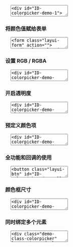 <pre class="layui-code" lay-options="{preview: true, text: {preview: '常规使用'}, layout: ['preview', 'code'], tools: ['full']}">
  <textarea>
<div id="ID-colorpicker-demo-1"></div>
<div id="ID-colorpicker-demo-2" style="margin-left: 16px;"></div>

<!-- import layui --> 
<script>
layui.use(function(){
  var colorpicker = layui.colorpicker;
  var layer = layui.layer;

  // 渲染
  colorpicker.render({ // eg1
    elem: '#ID-colorpicker-demo-1', // 绑定元素
    change: function(color){ // 颜色改变的回调
      layer.tips('选择了：'+ color, this.elem, {
        tips: 1
      });
    }
  });
  colorpicker.render({ // eg2
    elem: '#ID-colorpicker-demo-2',
    color: '#2ec770', // 设置默认色
    done: function(color){ // 选择完毕的回调
      layer.tips('选择了：'+ color, this.elem);
    }
  });
});
</script>
  </textarea>
</pre>

<h3 id="demo-form" class="ws-anchor ws-bold">将颜色值赋给表单</h3>

<pre class="layui-code" lay-options="{preview: true, layout: ['preview', 'code'], tools: ['full']}">
  <textarea>
<form class="layui-form" action="">
  <div class="layui-form-item">
    <div class="layui-input-inline" style="width: 120px;">
      <input type="text" name="color" value="" placeholder="请选择颜色" class="layui-input" id="ID-colorpicker-demo-form-color">
    </div>
    <div class="layui-inline" style="left: -11px;">
      <div id="ID-colorpicker-demo-form"></div>
    </div>
  </div>
</form>

<!-- import layui --> 
<script>
layui.use(function(){
  var colorpicker = layui.colorpicker;
  var $ = layui.$;

  // 渲染
  colorpicker.render({
    elem: '#ID-colorpicker-demo-form',
    color: '#1c97f5',
    done: function(color){
      $('#ID-colorpicker-demo-form-color').val(color);
    }
  });
});
</script>
  </textarea>
</pre>

<h3 id="demo-rgba" class="ws-anchor ws-bold">设置 RGB / RGBA</h3>

<pre class="layui-code" lay-options="{preview: true, layout: ['preview', 'code'], tools: ['full']}">
  <textarea>
<div id="ID-colorpicker-demo-rgb"></div>
<div id="ID-colorpicker-demo-rgba" style="margin-left: 16px;"></div>

<!-- import layui --> 
<script>
layui.use(function(){
  var colorpicker = layui.colorpicker;

  // 渲染
  colorpicker.render({ // eg1
    elem: '#ID-colorpicker-demo-rgb',
    color: 'rgb(68,66,66)',
    format: 'rgb' // 默认为 hex
  }); 
  colorpicker.render({ // eg2
    elem: '#ID-colorpicker-demo-rgba',
    color: 'rgba(68,66,66,0.5)',
    format: 'rgb',
    alpha: true // 开启透明度滑块
  });
});
</script>
  </textarea>
</pre>

<h3 id="demo-alpha" class="ws-anchor ws-bold">开启透明度</h3>

<pre class="layui-code" lay-options="{preview: true, layout: ['preview', 'code'], tools: ['full']}">
  <textarea>
<div id="ID-colorpicker-demo-alpha-1"></div>
<div id="ID-colorpicker-demo-alpha-2" style="margin-left: 16px;"></div>
<div id="ID-colorpicker-demo-alpha-3" style="margin-left: 16px;"></div>

<!-- import layui --> 
<script>
layui.use(function(){
  var colorpicker = layui.colorpicker;

  // 渲染
  colorpicker.render({ // eg1
    elem: '#ID-colorpicker-demo-alpha-1',
    color: '#0f29a6', // hex
    alpha: true, // 开启透明度
    format: 'rgb'
  });
  colorpicker.render({ // eg2
    elem: '#ID-colorpicker-demo-alpha-2',
    color: 'rgb(0,150,136,0.6)', // rgba
    alpha: true,
    format: 'rgb'
  });
  colorpicker.render({ // eg3
    elem: '#ID-colorpicker-demo-alpha-3',
    alpha: true,
    format: 'rgb'
  });
});
</script>
  </textarea>
</pre>

<h3 id="demo-predefine" class="ws-anchor ws-bold">预定义颜色项</h3>

<pre class="layui-code" lay-options="{preview: true, layout: ['preview', 'code'], tools: ['full']}">
  <textarea>
<div id="ID-colorpicker-demo-predefine-1"></div>
<div id="ID-colorpicker-demo-predefine-2" style="margin-left: 16px;"></div>

<!-- import layui --> 
<script>
layui.use(function(){
  var colorpicker = layui.colorpicker;

  // 渲染
  colorpicker.render({ // eg1
    elem: '#ID-colorpicker-demo-predefine-1',
    color: '#c71585',
    predefine: true // 开启预定义颜色
  });
  colorpicker.render({ // eg2
    elem: '#ID-colorpicker-demo-predefine-2',
    color: '#9d8a0e',
    predefine: true, // 开启预定义颜色
    colors: ['#ff8c00','#00ced1','#9d8a0e'] //自定义预定义颜色项
  });
});
</script>
  </textarea>
</pre>

<h3 id="demo-all" class="ws-anchor ws-bold">全功能和回调的使用</h3>

<pre class="layui-code" lay-options="{preview: true, layout: ['preview', 'code'], tools: ['full']}">
  <textarea>
<button class="layui-btn" id="ID-colorpicker-demo-all-btn">主题按钮</button>
<hr>
<div id="ID-colorpicker-demo-all"></div> 
<span style="padding-left: 6px;">演示：选择颜色并确定，改变上方按钮背景色</span>

<!-- import layui --> 
<script>
layui.use(function(){
  var colorpicker = layui.colorpicker;
  var layer = layui.layer;
  var $ = layui.$;

  // 渲染
  colorpicker.render({
    elem: '#ID-colorpicker-demo-all',
    color: '#0f29a6',
    predefine: true,
    alpha: true,
    done: function(color){
      layer.msg('选择的值：'+ color); // 选择完毕的颜色值
      
      // 清空或取消选择时也执行 change
      color || this.change(color); 
    },
    change: function(color){
      // 给当前页面头部和左侧设置主题色
      $('#ID-colorpicker-demo-all-btn').css('background-color', color);
    },
    cancel: function(color){ // 取消颜色选择的回调 --- 2.8+
      this.change(color);
    }
  });
});
</script>
  </textarea>
</pre>

<h3 id="demo-size" class="ws-anchor ws-bold">颜色框尺寸</h3>

<pre class="layui-code" lay-options="{preview: true, layout: ['preview', 'code'], tools: ['full']}">
  <textarea>
<div id="ID-colorpicker-demo-size-lg"></div>
<div id="ID-colorpicker-demo-size-sm" style="margin-left: 16px;"></div>
<div id="ID-colorpicker-demo-size-xs" style="margin-left: 16px;"></div>

<!-- import layui --> 
<script>
layui.use(function(){
  var colorpicker = layui.colorpicker;

  // 渲染
  colorpicker.render({
    elem: '#ID-colorpicker-demo-size-lg',
    size: 'lg' // 大号下拉框
  });
  colorpicker.render({
    elem: '#ID-colorpicker-demo-size-sm'
    //,size: 'sm' // 默认 sm
  });
  colorpicker.render({
    elem: '#ID-colorpicker-demo-size-xs',
    size: 'xs' // mini 下拉框
  });  
});
</script>
  </textarea>
</pre>

<h3 id="demo-class" class="ws-anchor ws-bold">同时绑定多个元素</h3>

<pre class="layui-code" lay-options="{preview: true, layout: ['preview', 'code'], tools: ['full']}">
  <textarea>
<div class="demo-class-colorpicker" lay-options="{color: '#FF0000'}"></div>
<div class="demo-class-colorpicker" lay-options="{color: '#008000'}"></div>
<div class="demo-class-colorpicker" lay-options="{color: '#0000FF'}"></div>

<!-- import layui --> 
<script>
layui.use(function(){
  var colorpicker = layui.colorpicker;

  // 渲染
  colorpicker.render({
    elem: '.demo-class-colorpicker',
    done: function(color){
      console.log(this.elem, color);
    }
  });
});
</script>
  </textarea>
</pre>